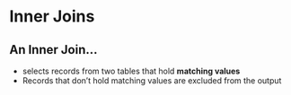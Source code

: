 # Inner Joins

## An Inner Join...
- selects records from two tables that hold **matching values**
- Records that don’t hold matching values are excluded from the output
